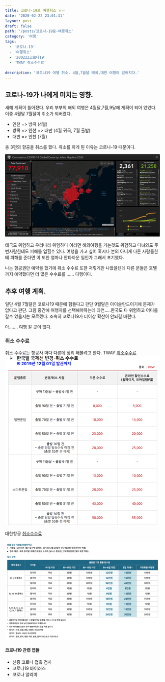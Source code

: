```yaml
---
title: 코로나-19로 여행취소 ㅠㅠ
date: '2020-02-22 23:01:31'
layout: post
draft: false
path: '/posts/코로나-19로-여행취소'
category: '여행'
tags:
  - '코로나-19'
  - '여행취소'
  - '200222코로나19'
  - 'TWAY 취소수수료'

description: '코로나19 여행 취소. 4월,7월달 태국,대만 여행이 없어지다.'
---
```


## 코로나-19가 나에게 미치는 영향.

새해 계획이 틀어졌다. 우리 부부의 해외 여행은 4월달,7월,9달에 계획이 되어 있었다.
이중 4월달 7월달이 취소가 되버렸다.

- 인천 => 방콕 (4월)
- 방콕 => 인천 => 대만 (4월 귀국, 7월 출발)
- 대만 => 인천 (7월)

총 3편의 항공을 취소를 했다. 취소를 하게 된 이유는 코로나-19 때문이다.

![200222코로나19](./200222covid-19.png)

태국도 위험하고 우리나라 위험하다 이러면 해외여행을 가는것도 위험하고 다녀와도 주변사람한테도 피해를 입힐수 있다. 여행을 가고 싶어 혹시나 본의 아니게 다른 사람들한테 피해를 준다면 이 또한 얼마나 안타까운 일인가 그래서 포기했다.

나는 항공권만 예약을 했기에 취소 수수료 또한 저렇게만 나왔을텐데 다른 분들은 호텔까지 예약했다면 더 많은 수수료를 ...... 다행이다.

## 추후 여행 계획.

일단 4월 7월달은 코로나19 때문에 힘들다고 판단 9월달은 아이슬란드이기에 문제가 없다고 판단. 그럼 중간에 여행지를 선택해야하는데 과연.....한국도 다 위험하고 어디를 갈수 있을지는 모르겠다. 조속히 코로나19가 더이상 확산이 안되길 바란다.

아....... 여행 갈 곳이 없다.

### 취소 수수료

취소 수수료는 항공사 마다 다른데 정리 해볼려고 한다.
TWAY [취소수수료](https://www.twayair.com/app/serviceInfo/feeInfo#none)
![TWAY취소수수료](./200222feeInfo.png)

대한항공 [취소수수료](https://www.koreanair.com/content/koreanair/korea/ko/ticket-information/ticket-services/refund-penalty.html)

![대한항공취소수수료](./200222koreanair.png)

#### 코로나19 관련 앱들

- 신종 코로나 접촉 검사
- 코로나19 바이러스
- 코로나 알리미
